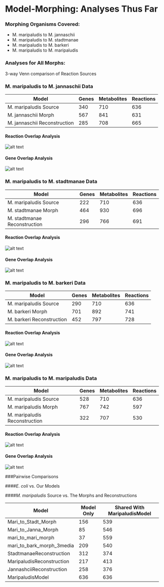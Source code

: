 # Model-Morphing: Analyses Thus Far

### Morphing Organisms Covered:
* M. maripaludis to M. jannaschii
* M. maripaludis to M. stadtmanae
* M. maripaludis to M. barkeri
* M. maripaludis to M. maripaludis

### Analyses for All Morphs:
3-way Venn comparison of Reaction Sources


### M. maripaludis to M. jannaschii Data

| Model  | Genes | Metabolites  | Reactions |
| ------------- | ------------- | ------------- | ------------- |
| M. maripaludis Source          | 340     | 710           |         636 | 
| M. jannaschii Morph            | 567     | 841           | 631         | 
| M. jannaschii Reconstruction   | 285     | 708           | 665         | 

#### Reaction Overlap Analysis
![alt text](https://raw.githubusercontent.com/kingb12/model-morphing/master/analysisimages/marijannarxnsvenn.png "marijannarxnsvenn.png")

#### Gene Overlap Analysis
![alt text](https://raw.githubusercontent.com/kingb12/model-morphing/master/analysisimages/marijannagenesvenn.png "marijannagenesvenn.png")

### M. maripaludis to M. stadtmanae Data

| Model  | Genes | Metabolites  | Reactions |
| ------------- | ------------- | ------------- | ------------- |
| M. maripaludis Source          | 222 | 710 | 636 |
| M. stadtmanae Morph            | 464 | 930 | 696 |
| M. stadtmanae Reconstruction   | 296 | 766 | 691 |

#### Reaction Overlap Analysis
![alt text](https://raw.githubusercontent.com/kingb12/model-morphing/master/analysisimages/maristadtrxnsvenn.png "maristadtrxnsvenn.png")

#### Gene Overlap Analysis
![alt text](https://raw.githubusercontent.com/kingb12/model-morphing/master/analysisimages/maristadtgenesvenn.png "maristadtgenesvenn.png")

### M. maripaludis to M. barkeri Data

| Model  | Genes | Metabolites  | Reactions |
| ------------- | ------------- | ------------- | ------------- |
| M. maripaludis Source       | 290 | 710 | 636 |
| M. barkeri Morph            | 701 | 892 | 741 |
| M. barkeri Reconstruction   | 452 | 797 | 728 |

#### Reaction Overlap Analysis
![alt text](https://raw.githubusercontent.com/kingb12/model-morphing/master/analysisimages/maribarkrxnsvenn.png "maribarkrxnsvenn.png")

#### Gene Overlap Analysis
![alt text](https://raw.githubusercontent.com/kingb12/model-morphing/master/analysisimages/maribarkgenesvenn.png "maribarkgenesvenn.png")

### M. maripaludis to M. maripaludis Data

| Model  | Genes | Metabolites  | Reactions |
| ------------- | ------------- | ------------- | ------------- |
| M. maripaludis Source       | 528 | 710 | 636 |
| M. maripaludis Morph            | 767 | 742 | 597 |
| M. maripaludis Reconstruction   | 322 | 707 | 530 |

#### Reaction Overlap Analysis
![alt text](https://raw.githubusercontent.com/kingb12/model-morphing/master/analysisimages/marimarirxnsvenn.png "marimarirxnsvenn.png")

#### Gene Overlap Analysis
![alt text](https://raw.githubusercontent.com/kingb12/model-morphing/master/analysisimages/marimarigenesvenn.png "marimarigenesvenn.png")



###Pairwise Comparisons

####*E. coli* vs. Our Models

####*M. maripaludis* Source vs. The Morphs and Reconstructions

| Model | Model Only | Shared With MaripaludisModel |
| --- | --- | --- |
| Mari_to_Stadt_Morph | 156 | 539 |
| Mari_to_Janna_Morph | 85 | 546 |
| mari_to_mari_morph | 37 | 559 |
| mari_to_bark_morph_3media | 209 | 540 |
| StadtmanaeReconstruction | 312 | 374 |
| MaripaludisReconstruction | 217 | 413 |
| JannashciiReconstruction | 258 | 376 |
| MaripaludisModel | 636 | 636 |
